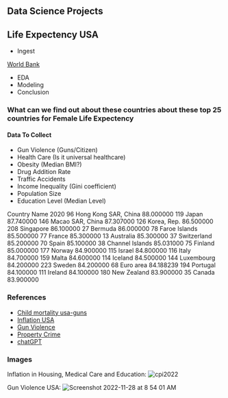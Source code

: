 ## Data Science Projects

## Life Expectency USA

* Ingest

[World Bank](https://data.worldbank.org/indicator/SP.DYN.LE00.IN)

* EDA
* Modeling
* Conclusion

### What can we find out about these countries about these top 25 countries for Female Life Expectency

#### Data To Collect

* Gun Violence (Guns/Citizen)
* Health Care (Is it universal healthcare)
* Obesity (Median BMI?)
* Drug Addition Rate
* Traffic Accidents
* Income Inequality (Gini coefficient)
* Population Size
* Education Level (Median Level)



Country Name	2020
96	Hong Kong SAR, China	88.000000
119	Japan	87.740000
146	Macao SAR, China	87.307000
126	Korea, Rep.	86.500000
208	Singapore	86.100000
27	Bermuda	86.000000
78	Faroe Islands	85.500000
77	France	85.300000
13	Australia	85.300000
37	Switzerland	85.200000
70	Spain	85.100000
38	Channel Islands	85.031000
75	Finland	85.000000
177	Norway	84.900000
115	Israel	84.800000
116	Italy	84.700000
159	Malta	84.600000
114	Iceland	84.500000
144	Luxembourg	84.200000
223	Sweden	84.200000
68	Euro area	84.188239
194	Portugal	84.100000
111	Ireland	84.100000
180	New Zealand	83.900000
35	Canada	83.900000




### References

* [Child mortality usa-guns](https://www.kff.org/global-health-policy/issue-brief/child-and-teen-firearm-mortality-in-the-u-s-and-peer-countries/)
* [Inflation USA](https://www.aei.org/carpe-diem/chart-of-the-day-or-century-7/)
* [Gun Violence](https://www.gunviolencearchive.org/)
* [Property Crime](https://usafacts.org/articles/how-does-crime-compare-by-city-in-2021/?utm_source=Mailchimp&utm_medium=Email&utm_campaign=Dec-5-state-education-city-crime&utm_content=crime-city-image#carlsbad-california-had-the-highest-property-crime-rate-of-any-city-that-reported-to-the-fbi)
* [chatGPT](https://chat.openai.com/chat)

### Images

Inflation in Housing, Medical Care and Education:
![cpi2022](https://user-images.githubusercontent.com/58792/204293813-97122492-fc96-4d6a-ad76-3634a1711c2f.png)

Gun Violence USA:
![Screenshot 2022-11-28 at 8 54 01 AM](https://user-images.githubusercontent.com/58792/204294804-cc94e0fc-bcf1-4a84-b200-df9f4a0b4bcd.png)
